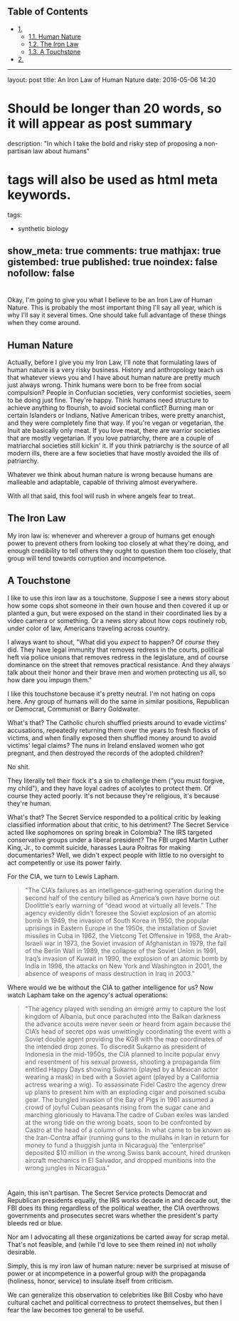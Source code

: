 <div id="table-of-contents">
<h2>Table of Contents</h2>
<div id="text-table-of-contents">
<ul>
<li><a href="#orgheadline4">1. </a>
<ul>
<li><a href="#orgheadline1">1.1. Human Nature</a></li>
<li><a href="#orgheadline2">1.2. The Iron Law</a></li>
<li><a href="#orgheadline3">1.3. A Touchstone</a></li>
</ul>
</li>
<li><a href="#orgheadline5">2. </a></li>
</ul>
</div>
</div>

---
layout: post
title: An Iron Law of Human Nature
date: 2016-05-06 14:20
# Should be longer than 20 words, so it will appear as post summary
description: "In which I take the bold and risky step of proposing a non-partisan law about humans"
# tags will also be used as html meta keywords.
tags:
  - synthetic biology

show_meta: true
comments: true
mathjax: true
gistembed: true
published: true
noindex: false
nofollow: false
---

# <a id="orgheadline4"></a>

Okay, I'm going to give you what I believe to be an Iron Law of Human Nature.
This is probably the most important thing I'll say all year, which is why I'll say
it several times. One should take full advantage of these things when they come around.

## Human Nature<a id="orgheadline1"></a>

Actually, before I give you my Iron Law, I'll note that formulating laws of human
nature is a very risky business. History and anthropology teach us that whatever views you and I have about human nature
are pretty much just always wrong. Think humans were born to be free from social compulsion?
People in Confucian societies, very conformist societies, seem to be doing just fine.
They're happy. Think humans need structure to achieve anything to flourish, to avoid
societal conflict? Burning man or certain Islanders or Indians, Native American tribes,
were pretty anarchist, and they were completely fine that way.
If you're vegan or vegetarian, the Inuit ate basically only meat. If you love meat,
there are warrior societies that are mostly vegetarian.
If you love patriarchy, there are a couple of matriarchal societies still kickin'
it. If you think patriarchy is the source of all modern ills, there are a few societies
that have mostly avoided the ills of patriarchy.

Whatever we think about human nature is wrong because humans are malleable and adaptable,
capable of thriving almost everywhere.

With all that said, this fool will rush in where angels fear to treat.

## The Iron Law<a id="orgheadline2"></a>

My iron law is: whenever and wherever a group of humans get enough power to prevent
others from looking too closely at what they're doing, and enough credibility to tell
others they ought to question them too closely, that group will tend towards corruption and
incompetence.

## A Touchstone<a id="orgheadline3"></a>

I like to use this iron law as a touchstone. Suppose I see a news story about how some
cops shot someone in their own house and then covered it up or planted a gun, but
were exposed on the stand in their coordinated lies by a video camera or something.
Or a news story about how cops routinely rob, under color of law, Americans traveling
across country.

I always want to shout, "What did you *expect* to happen? Of *course* they did. They have legal immunity
that removes redress in the courts, political heft via police unions that removes redress
in the legislature, and of course dominance on the street that removes practical resistance.
And they always talk about their honor and their brave men and women protecting us all,
so how dare you impugn them."

I like this touchstone because it's pretty neutral. I'm not hating on cops here.
Any group of humans will do the same in similar positions, Republican or Democrat,
Communist or Barry Goldwater.

What's that? The Catholic church shuffled priests around to evade victims' accusations,
repeatedly returning them over the years to fresh flocks of victims, and when finally
exposed then shuffled money around to avoid victims' legal claims?
The nuns in Ireland enslaved women who got pregnant, and then destroyed
the records of the adopted children?
  
No shit.
  
They literally tell their flock it's a sin to challenge them ("you must forgive, my child"), 
and they have loyal cadres of acolytes to protect them. Of course they acted poorly. 
It's not because they're religious, it's because they're human.
  
  
What's that? The Secret Service responded to a political critic by leaking classified
information about that critic, to his detriment? The Secret Service acted like sophomores
on spring break in Colombia? The IRS targeted conservative groups under a liberal president?
The FBI urged Martin Luther King, Jr., to commit suicide, harasses Laura Poitras for
making documentaries? Well, we didn't expect people with little to no oversight
to act competently or use its power fairly.

For the CIA, we turn to Lewis Lapham.

> "The CIA’s failures as an intelligence-gathering operation during the second half of the century billed as America’s own have borne out Doolittle’s early warning of “dead wood at virtually all levels.” The agency evidently didn’t foresee the Soviet explosion of an atomic bomb in 1949, the invasion of South Korea in 1950, the popular uprisings in Eastern Europe in the 1950s, the installation of Soviet missiles in Cuba in 1962, the Vietcong Tet Offensive in 1968, the Arab-Israeli war in 1973, the Soviet invasion of Afghanistan in 1979, the fall of the Berlin Wall in 1989, the collapse of the Soviet Union in 1991, Iraq’s invasion of Kuwait in 1990, the explosion of an atomic bomb by India in 1998, the attacks on New York and Washington in 2001, the absence of weapons of mass destruction in Iraq in 2003."

Where would we be without the CIA to gather intelligence for us? Now watch Lapham take on the agency's actual operations:

> "The agency played with sending an émigré army to capture the lost kingdom of Albania, but once parachuted into the Balkan darkness the advance scouts were never seen or heard from again because the CIA’s head of secret ops was unwittingly coordinating the event with a Soviet double agent providing the KGB with the map coordinates of the intended drop zones. To discredit Sukarno as president of Indonesia in the mid-1950s, the CIA planned to incite popular envy and resentment of his sexual prowess, shooting a propaganda film entitled Happy Days showing Sukarno (played by a Mexican actor wearing a mask) in bed with a Soviet agent (played by a California actress wearing a wig). To assassinate Fidel Castro the agency drew up plans to present him with an exploding cigar and poisoned scuba gear. The bungled invasion of the Bay of Pigs in 1961 assumed a crowd of joyful Cuban peasants rising from the sugar cane and marching gloriously to Havana.The cadre of Cuban exiles was landed at the wrong tide on the wrong boats, soon to be confronted by Castro at the head of a column of tanks. In what came to be known as the Iran-Contra affair (running guns to the mullahs in Iran in return for money to fund a thuggish junta in Nicaragua) the “enterprise” deposited $10 million in the wrong Swiss bank account, hired drunken aircraft mechanics in El Salvador, and dropped munitions into the wrong jungles in Nicaragua."

# <a id="orgheadline5"></a>

Again, this isn't partisan. The Secret Service protects Democrat and Republican presidents equally,
the IRS works decade in and decade out, the FBI does its thing regardless of the political weather,
the CIA overthrows governments and prosecutes secret wars whether the president's party bleeds red or blue.

Nor am I advocating all these organizations be carted away for scrap metal. That's not feasible,
and (while I'd love to see them reined in) not wholly desirable. 

Simply, this is my iron law of human nature: never be surprised at misuse of power or at incompetence
in a powerful group with the propaganda (holiness, honor, service) to insulate itself from criticism.

We can generalize this observation to celebrities like Bill Cosby who have cultural cachet
and political correctness to protect themselves, but then I fear the law becomes too general
to be useful.
